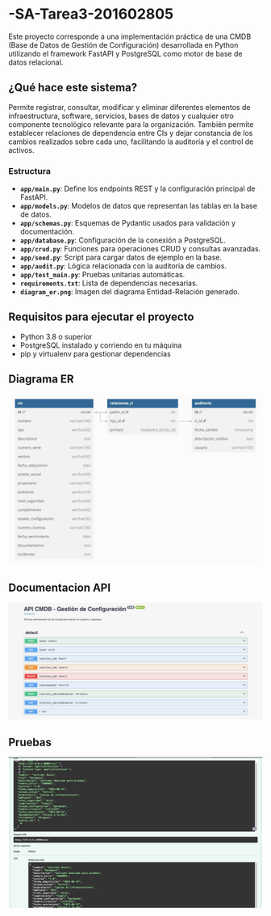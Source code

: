 # -SA-Tarea3-201602805


Este proyecto corresponde a una implementación práctica de una CMDB (Base de Datos de Gestión de Configuración) desarrollada en Python utilizando el framework FastAPI y PostgreSQL como motor de base de datos relacional.

## ¿Qué hace este sistema?
Permite registrar, consultar, modificar y eliminar diferentes elementos de infraestructura, software, servicios, bases de datos y cualquier otro componente tecnológico relevante para la organización. También permite establecer relaciones de dependencia entre CIs y dejar constancia de los cambios realizados sobre cada uno, facilitando la auditoría y el control de activos.

### Estructura

- **`app/main.py`**: Define los endpoints REST y la configuración principal de FastAPI.
- **`app/models.py`**: Modelos de datos que representan las tablas en la base de datos.
- **`app/schemas.py`**: Esquemas de Pydantic usados para validación y documentación.
- **`app/database.py`**: Configuración de la conexión a PostgreSQL.
- **`app/crud.py`**: Funciones para operaciones CRUD y consultas avanzadas.
- **`app/seed.py`**: Script para cargar datos de ejemplo en la base.
- **`app/audit.py`**: Lógica relacionada con la auditoría de cambios.
- **`app/test_main.py`**: Pruebas unitarias automáticas.
- **`requirements.txt`**: Lista de dependencias necesarias.
- **`diagram_er.png`**: Imagen del diagrama Entidad-Relación generado.

## Requisitos para ejecutar el proyecto

- Python 3.8 o superior
- PostgreSQL instalado y corriendo en tu máquina
- pip y virtualenv para gestionar dependencias


## Diagrama ER
![Diagrama_ER](/backend/app/diagrama_ER.jpeg)

## Documentacion API
![API](/backend/app/API.jpeg)

## Pruebas
![Pruebas](/backend/app/test1.jpeg)


